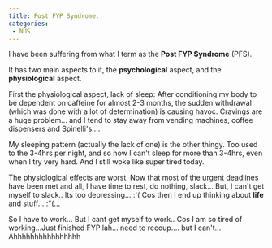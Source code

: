 ```yaml
---
title: Post FYP Syndrome..
categories: 
 - NUS
---
```


I have been suffering from what I term as the **Post FYP Syndrome** (PFS).

It has two main aspects to it, the **psychological** aspect, and the **physiological** aspect.

First the physiological aspect, lack of sleep: After conditioning my body to be dependent on caffeine for almost 2-3 months, the sudden withdrawal (which was done with a lot of determination) is causing havoc. Cravings are a huge problem... and I tend to stay away from vending machines, coffee dispensers and Spinelli's....

My sleeping pattern (actually the lack of one) is the other thingy. Too used to the 3-4hrs per night, and so now I can't sleep for more than 3-4hrs, even when I try very hard. And I still woke like super tired today.

The physiological effects are worst. Now that most of the urgent deadlines have been met and all, I have time to rest, do nothing, slack... But, I can't get myself to slack.. Its too depressing... :'( Cos then I end up thinking about **life** and stuff... :"(...

So I have to work... But I cant get myself to work.. Cos I am so tired of working...Just finished FYP lah... need to recoup.... but I can't... Ahhhhhhhhhhhhhhhh